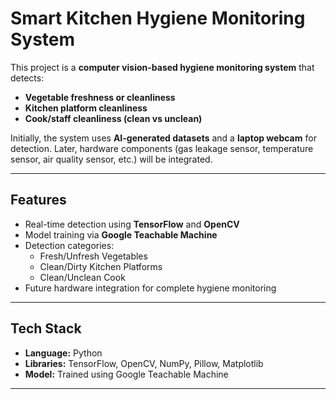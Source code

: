 # Smart Kitchen Hygiene Monitoring System

This project is a **computer vision-based hygiene monitoring system** that detects:
- **Vegetable freshness or cleanliness**
- **Kitchen platform cleanliness**
- **Cook/staff cleanliness (clean vs unclean)**

Initially, the system uses **AI-generated datasets** and a **laptop webcam** for detection. Later, hardware components (gas leakage sensor, temperature sensor, air quality sensor, etc.) will be integrated.

---

## Features
- Real-time detection using **TensorFlow** and **OpenCV**
- Model training via **Google Teachable Machine**
- Detection categories:
  - Fresh/Unfresh Vegetables
  - Clean/Dirty Kitchen Platforms
  - Clean/Unclean Cook
- Future hardware integration for complete hygiene monitoring

---

## Tech Stack
- **Language:** Python
- **Libraries:** TensorFlow, OpenCV, NumPy, Pillow, Matplotlib
- **Model:** Trained using Google Teachable Machine

---
